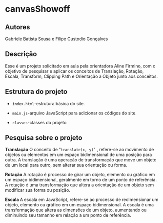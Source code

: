 # canvasShowoff

## Autores
Gabriele Batista Sousa e Filipe Custodio Gonçalves

## Descrição 
Esse é um projeto solicitado em aula pela orientadora Aline Firmino, com o objetivo de pesquisar e aplicar os conceitos de Translação, Rotação, Escala, Transform, Clipping Path e Orientação a Objeto junto aos conceitos.

## Estrutura do projeto

* `index.html`-estrutura básica do site.

* `main.js`-arquivo JavaScript para adicionar os códigos do site.

* `classes`-classes do projeto

## Pesquisa sobre o projeto

__Translação__ 
O conceito de "`translate(x, y)`" , refere-se ao movimento de objetos ou elementos em um espaço bidimensional de uma posição para outra. A translação é uma operação de transformação que move um objeto de um local para outro, sem alterar sua
orientação ou forma.

__Rotação__
A rotação é processo de girar um objeto, elemento ou gráfico em um espaço bidimensional, geralmente em torno de um ponto de referência. A rotação é uma transformação que altera a orientação de um objeto sem modificar sua forma ou posição. 

__Escala__
A escala em JavaScript, refere-se ao processo de redimensionar um objeto, elemento ou gráfico em um espaço bidimensional. A escala é uma transformação que altera as dimensões de um objeto, aumentando ou diminuindo seu tamanho em relação a um
ponto de referência.
